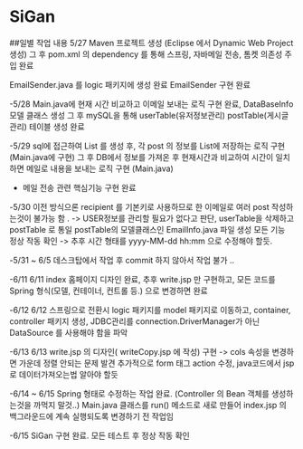 # SiGan

##일별 작업 내용
5/27 Maven 프로젝트 생성 (Eclipse 에서 Dynamic Web Project 생성)
그 후 pom.xml 의 dependency 를 통해 스프링, 자바메일 전송, 톰켓 의존성 주입 완료

EmailSender.java 를 logic 패키지에 생성 완료
EmailSender 구현 완료


-5/28 
Main.java에 현재 시간 비교하고 이메일 보내는 로직 구현 완료, DataBaseInfo 모델 클래스 생성
그 후 mySQL을 통해 userTable(유저정보관리) postTable(게시글관리) 테이블 생성 완료

-5/29 
sql에 접근하여 List 를 생성 후, 각 post 의 정보를 List에 저장하는 로직 구현(Main.java에 구현)
그 후 DB에서 정보를 가져온 후 현재시간과 비교하여 시간이 일치하면 메일로 내용을 보내는 로직 구현 (Main.java)
- 메일 전송 관련 핵심기능 구현 완료

-5/30 
이전 방식으론 recipient 를 기본키로 사용하므로 한 이메일로 여러 post 작성하는것이 불가능 함 . -> 
USER정보를 관리할 필요가 없다고 판단, userTable을 삭제하고 postTable 로 통일
postTable의 모델클래스인 EmailInfo.java 파일 생성
모든 기능 정상 작동 확인 -> 추후 시간 형태를 yyyy-MM-dd hh:mm 으로 수정해야 할듯.

-5/31 ~ 6/5 
데스크탑에서 작업 후 commit 하지 않아서 작업 불가 ..

-6/11
6/11 index 홈페이지 디자인 완료, 
추후 write.jsp 만 구현하고, 모든 코드를 Spring 형식(모델, 컨테이너, 컨트롤 등.) 으로 변경하면 완료

-6/12
6/12 스프링으로 전환시 logic 패키지를 model 패키지로 이동하고, container, controller 패키지 생성, 
JDBC관리를 connection.DriverManager가 아닌 DataSource 를 사용해야 함을 파악

-6/13
6/13 write.jsp 의 디자인( writeCopy.jsp 에 작성) 구현 -> cols 속성을 변경하면 가운데 정렬 안되는 문제 발견
추가적으로 form 태그 action 수정, java코드에서 jsp 로 데이터가져오는법 알아야 할듯

-6/14 ~ 6/15
Spring 형태로 수정하는 작업 완료. (Controller 의 Bean 객체를 생성하는것을 까먹지 말것..)
Main.java 클래스를 run() 메소드로 새로 만들어 index.jsp 의 백그라운드에 계속 실행되도록 변경하기 전 작업임

-6/15 
SiGan 구현 완료. 모든 테스트 후  정상 작동 확인